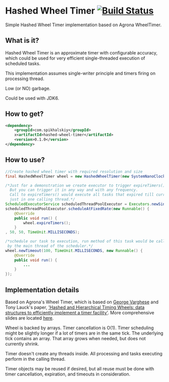 # Hashed Wheel Timer [![Build Status](https://travis-ci.org/Spikhalskiy/hashed-wheel-timer.svg?branch=master)](https://travis-ci.org/Spikhalskiy/hashed-wheel-timer)
Simple Hashed Wheel Timer implementation based on Agrona WheelTimer.

## What is it?

Hashed Wheel Timer is an approximate timer with configurable accuracy, which could be used for very efficient single-threaded execution of scheduled tasks. 

This implementation assumes single-writer principle and timers firing on processing thread.

Low (or NO) garbage.

Could be used with JDK6.

## How to get?

```xml
<dependency>
    <groupId>com.spikhalskiy</groupId>
    x<artifactId>hashed-wheel-timer</artifactId>
    <version>0.1.0</version>
</dependency>
```

## How to use?

```java
//Create hashed wheel timer with required resolution and size
final HashedWheelTimer wheel = new HashedWheelTimer(new SystemNanoClock(), 50, TimeUnit.MILLISECONDS, 512);

/*Just for a demonstration we create executor to trigger expireTimers() call
  But you can trigger it in any way and with any frequency.
  Call to expireTimers() would execute all tasks that expired till current timestamp
  just in one calling thread.*/
ScheduledExecutorService scheduledThreadPoolExecutor = Executors.newSingleThreadScheduledExecutor();
scheduledThreadPoolExecutor.scheduleAtFixedRate(new Runnable() {
    @Override
    public void run() {
        wheel.expireTimers();    
    }
, 50, 50, TimeUnit.MILLISECONDS);

/*schedule our task to execution, run method of this task would be called
 by the main thread of the scheduler.*/
wheel.newTimeout(100, TimeUnit.MILLISECONDS, new Runnable() {
    @Override
    public void run() {
        ...
    }
});
```

## Implementation details

Based on Agrona's Wheel Timer, which is based on <a href="http://cseweb.ucsd.edu/users/varghese/">George Varghese</a> and Tony Lauck's paper,
<a href="http://cseweb.ucsd.edu/users/varghese/PAPERS/twheel.ps.Z">'Hashed and Hierarchical Timing Wheels: data structures to efficiently implement a timer facility'</a>.
More comprehensive slides are located <a href="http://www.cse.wustl.edu/~cdgill/courses/cs6874/TimingWheels.ppt">here</a>.

Wheel is backed by arrays. Timer cancellation is O(1). Timer scheduling might be slightly
longer if a lot of timers are in the same tick. The underlying tick contains an array. That
array grows when needed, but does not currently shrink.

Timer doesn't create any threads inside. All processing and tasks executing perform in the calling thread.

Timer objects may be reused if desired, but all reuse must be done with timer cancellation,
expiration, and timeouts in consideration.